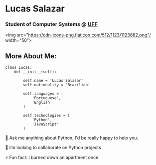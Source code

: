 # Lucas Salazar

### Student of Computer Systems @ [UFF](https://www.uff.br/)

<img src="https://cdn-icons-png.flaticon.com/512/1123/1123882.png"/ width="50">

## More About Me:

```
class Lucas:
    def __init__(self):

        self.name = 'Lucas Salazar'
        self.nationality = 'Brazilian'

        self.languages = [
            'Portuguese',
            'English'
        ]

        self.technologies = [
            'Python',
            'JavaScript'
        ]
```

💬 Ask me anything about Python, I'd be really happy to help you.

👯 I’m looking to collaborate on Python projects

⚡ Fun fact: I burned down an apartment once.
